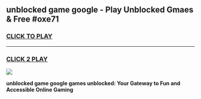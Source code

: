 
## unblocked game google - Play Unblocked Gmaes & Free #oxe71
<h3>
<a href="https://premium.freeplayer.one?title=unblocked_game_google&ref=01M">CLICK TO PLAY</a></h3>
<hr>

<h3>
<a href="https://premium.freeplayer.one?title=unblocked_game_google&ref=01M">CLICK 2 PLAY</a>
  
</h3>

<a href="https://premium.freeplayer.one?title=unblocked_game_google&ref=01M"><img src="https://clearcache.store/games.png"></a>


**unblocked game google games unblocked: Your Gateway to Fun and Accessible Online Gaming**
